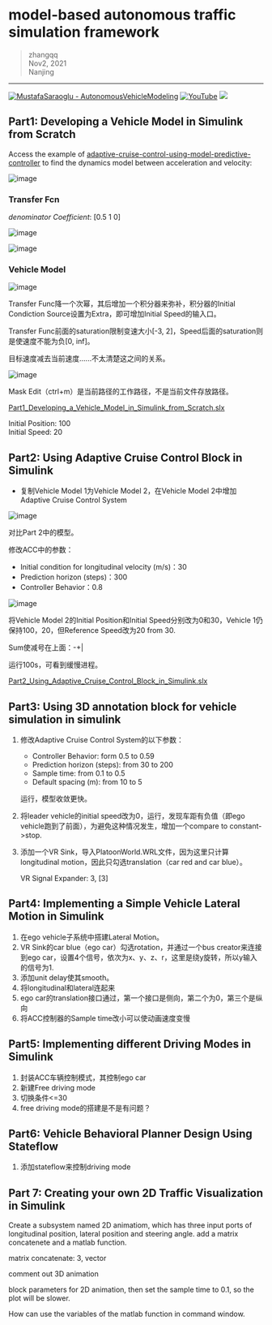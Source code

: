 # model-based autonomous traffic simulation framework

>zhangqq  
>Nov2, 2021  
>Nanjing
---

[![MustafaSaraoglu - AutonomousVehicleModeling](https://img.shields.io/static/v1?label=MustafaSaraoglu&message=AutonomousVehicleModeling&color=orange&logo=github)](https://github.com/MustafaSaraoglu/AutonomousVehicleModeling)
[![YouTube](https://img.shields.io/youtube/channel/views/UCVP9SDdAH_TcXCfGsGFQ09Q?style=social)](https://www.youtube.com/c/MOBATSim)
[![](https://img.shields.io/badge/MOBATSim-lirhtgreen.svg)](https://mobatsim.com/)

## Part1: Developing a Vehicle Model in Simulink from Scratch

Access the example of [adaptive-cruise-control-using-model-predictive-controller](https://www.mathworks.com/help/mpc/ug/adaptive-cruise-control-using-model-predictive-controller.html) to find the dynamics model between acceleration and velocity:

![image](https://user-images.githubusercontent.com/48160597/165027467-385d93de-99ed-4ea5-92e6-57f1230f1803.png)
 
### Transfer Fcn

 *denominator Coefficient*: [0.5 1 0]
 
 ![image](https://user-images.githubusercontent.com/48160597/165029299-5ac3a2cf-85e2-4a24-a891-1afae9b7e3ed.png)
 
 ![image](https://user-images.githubusercontent.com/48160597/165029483-6bea0f9d-32e9-4b4d-8ea9-4bba6fc0bcc4.png)

### Vehicle Model

![image](https://user-images.githubusercontent.com/48160597/165038961-44529c32-f59e-4916-9cff-992cde3986b4.png)

Transfer Func降一个次幂，其后增加一个积分器来弥补，积分器的Initial Condiction Source设置为Extra，即可增加Initial Speed的输入口。

Transfer Func前面的saturation限制变速大小[-3, 2]，Speed后面的saturation则是使速度不能为负[0, inf]。

目标速度减去当前速度......不太清楚这之间的关系。

![image](https://user-images.githubusercontent.com/48160597/165040266-833d654a-98e1-4fd7-a58b-992539b3bab7.png)

Mask Edit（ctrl+m）是当前路径的工作路径，不是当前文件存放路径。


[Part1_Developing_a_Vehicle_Model_in_Simulink_from_Scratch.slx](Part1_Developing_a_Vehicle_Model_in_Simulink_from_Scratch.slx)

Initial Position: 100  
Initial Speed: 20

## Part2: Using Adaptive Cruise Control Block in Simulink

- 复制Vehicle Model 1为Vehicle Model 2，在Vehicle Model 2中增加Adaptive Cruise Control System

![image](https://user-images.githubusercontent.com/48160597/165051796-2a6f711f-ddbe-4f2f-8fc5-2daf2b9fedc1.png)

对比Part 2中的模型。

修改ACC中的参数：
- Initial condition for longitudinal velocity (m/s)：30
- Prediction horizon (steps)：300
- Controller Behavior：0.8

![image](https://user-images.githubusercontent.com/48160597/165052498-7908f468-0beb-4de2-baef-0b92b581071e.png)

将Vehicle Model 2的Initial Position和Initial Speed分别改为0和30，Vehicle 1仍保持100，20，但Reference Speed改为20 from 30.

Sum使减号在上面：-+|

运行100s，可看到缓慢进程。

[Part2_Using_Adaptive_Cruise_Control_Block_in_Simulink.slx](Part2_Using_Adaptive_Cruise_Control_Block_in_Simulink.slx)

## Part3: Using 3D annotation block for vehicle simulation in simulink
1. 修改Adaptive Cruise Control System的以下参数：
    - Controller Behavior: form 0.5 to 0.59
    - Prediction horizon (steps): from 30 to 200
    - Sample time: from 0.1 to 0.5
    - Default spacing (m): from 10 to 5

    运行，模型收敛更快。

2. 将leader vehicle的initial speed改为0，运行，发现车距有负值（即ego vehicle跑到了前面），为避免这种情况发生，增加一个compare to constant->stop.

3. 添加一个VR Sink，导入PlatoonWorld.WRL文件，因为这里只计算longitudinal motion，因此只勾选translation（car red and car blue）。

    VR Signal Expander: 3, \[3]
    
    
## Part4: Implementing a Simple Vehicle Lateral Motion in Simulink
1. 在ego vehicle子系统中搭建Lateral Motion。
2. VR Sink的car blue（ego car）勾选rotation，并通过一个bus creator来连接到ego car，设置4个信号，依次为x、y、z、r，这里是绕y旋转，所以y输入的信号为1.
3. 添加unit delay使其smooth。
4. 将longitudinal和lateral连起来
5. ego car的translation接口通过，第一个接口是侧向，第二个为0，第三个是纵向
6. 将ACC控制器的Sample time改小可以使动画速度变慢


## Part5: Implementing different Driving Modes in Simulink
1. 封装ACC车辆控制模式，其控制ego car
2. 新建Free driving mode
3. 切换条件<=30
4. free driving mode的搭建是不是有问题？

## Part6: Vehicle Behavioral Planner Design Using Stateflow
1. 添加stateflow来控制driving mode

## Part 7: Creating your own 2D Traffic Visualization in Simulink
Create a subsystem named 2D animatiom, which has three input ports of longitudinal position, lateral position and steering angle. add a matrix concatenete and a matlab function.

matrix concatenate: 3, vector

comment out 3D animation

block parameters for 2D animation, then set the sample time to 0.1, so the plot will be slower.

How can use the variables of the matlab function in command window.


